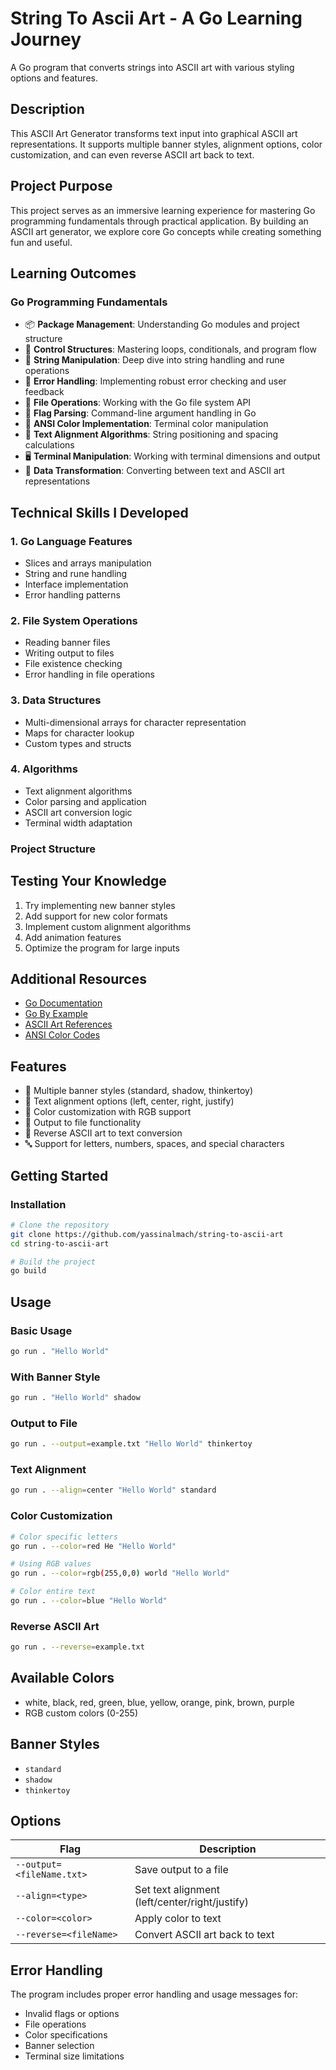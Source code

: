 # String To Ascii Art  - A Go Learning Journey

A Go program that converts strings into ASCII art with various styling options and features.

## Description

This ASCII Art Generator transforms text input into graphical ASCII art representations. It supports multiple banner styles, alignment options, color customization, and can even reverse ASCII art back to text.


## Project Purpose

This project serves as an immersive learning experience for mastering Go programming fundamentals through practical application. By building an ASCII art generator, we explore core Go concepts while creating something fun and useful.

## Learning Outcomes

### Go Programming Fundamentals
- 📦 **Package Management**: Understanding Go modules and project structure
- 🔄 **Control Structures**: Mastering loops, conditionals, and program flow
- 📝 **String Manipulation**: Deep dive into string handling and rune operations
- 🔧 **Error Handling**: Implementing robust error checking and user feedback
- 📁 **File Operations**: Working with the Go file system API
- 🎯 **Flag Parsing**: Command-line argument handling in Go
- 🎨 **ANSI Color Implementation**: Terminal color manipulation
- 📏 **Text Alignment Algorithms**: String positioning and spacing calculations
- 🖥️ **Terminal Manipulation**: Working with terminal dimensions and output
- 🔄 **Data Transformation**: Converting between text and ASCII art representations

## Technical Skills I Developed

### 1. Go Language Features
- Slices and arrays manipulation
- String and rune handling
- Interface implementation
- Error handling patterns

### 2. File System Operations
- Reading banner files
- Writing output to files
- File existence checking
- Error handling in file operations

### 3. Data Structures
- Multi-dimensional arrays for character representation
- Maps for character lookup
- Custom types and structs

### 4. Algorithms
- Text alignment algorithms
- Color parsing and application
- ASCII art conversion logic
- Terminal width adaptation

### Project Structure

## Testing Your Knowledge

1. Try implementing new banner styles
2. Add support for new color formats
3. Implement custom alignment algorithms
4. Add animation features
5. Optimize the program for large inputs

## Additional Resources

- [Go Documentation](https://golang.org/doc/)
- [Go By Example](https://gobyexample.com/)
- [ASCII Art References](https://en.wikipedia.org/wiki/ASCII_art)
- [ANSI Color Codes](https://en.wikipedia.org/wiki/ANSI_escape_code)


## Features

- 🎯 Multiple banner styles (standard, shadow, thinkertoy)
- 📏 Text alignment options (left, center, right, justify)
- 🌈 Color customization with RGB support
- 💾 Output to file functionality
- 🔄 Reverse ASCII art to text conversion
- 🔤 Support for letters, numbers, spaces, and special characters

## Getting Started


### Installation

```bash
# Clone the repository
git clone https://github.com/yassinalmach/string-to-ascii-art
cd string-to-ascii-art

# Build the project
go build
```

## Usage

### Basic Usage
```bash
go run . "Hello World"
```

### With Banner Style
```bash
go run . "Hello World" shadow
```

### Output to File
```bash
go run . --output=example.txt "Hello World" thinkertoy
```

### Text Alignment
```bash
go run . --align=center "Hello World" standard
```

### Color Customization
```bash
# Color specific letters
go run . --color=red He "Hello World"

# Using RGB values
go run . --color=rgb(255,0,0) world "Hello World"

# Color entire text
go run . --color=blue "Hello World"
```

### Reverse ASCII Art
```bash
go run . --reverse=example.txt
```

## Available Colors

- white, black, red, green, blue, yellow, orange, pink, brown, purple
- RGB custom colors (0-255)

## Banner Styles

- `standard`
- `shadow`
- `thinkertoy`

## Options

| Flag | Description |
|------|-------------|
| `--output=<fileName.txt>` | Save output to a file |
| `--align=<type>` | Set text alignment (left/center/right/justify) |
| `--color=<color>` | Apply color to text |
| `--reverse=<fileName>` | Convert ASCII art back to text |

## Error Handling

The program includes proper error handling and usage messages for:
- Invalid flags or options
- File operations
- Color specifications
- Banner selection
- Terminal size limitations

